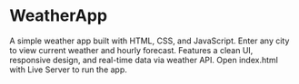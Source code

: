 # WeatherApp
A simple weather app built with HTML, CSS, and JavaScript. Enter any city to view current weather and hourly forecast. Features a clean UI, responsive design, and real-time data via weather API. Open index.html with Live Server to run the app.
